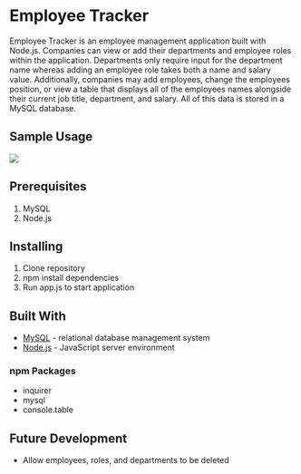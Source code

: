# Employee Tracker

Employee Tracker is an employee management application built with Node.js. Companies can view or add their departments and employee roles within the application. Departments only require input for the department name whereas adding an employee role takes both a name and salary value. Additionally, companies may add employees, change the employees position, or view a table that displays all of the employees names alongside their current job title, department, and salary. All of this data is stored in a MySQL database.

## Sample Usage
![](sample-usage.gif)


## Prerequisites

1. MySQL
2. Node.js

## Installing

1. Clone repository
2. npm install dependencies
3. Run app.js to start application

## Built With

- [MySQL](https://www.mysql.com/) - relational database management system
- [Node.js](https://nodejs.org/en/) - JavaScript server environment

### npm Packages

- inquirer
- mysql
- console.table

## Future Development

- Allow employees, roles, and departments to be deleted
